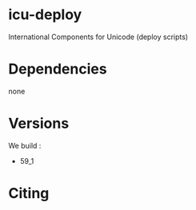 # icu-deploy

International Components for Unicode (deploy scripts)

# Dependencies

none

# Versions

We build :

  * 59_1

# Citing
